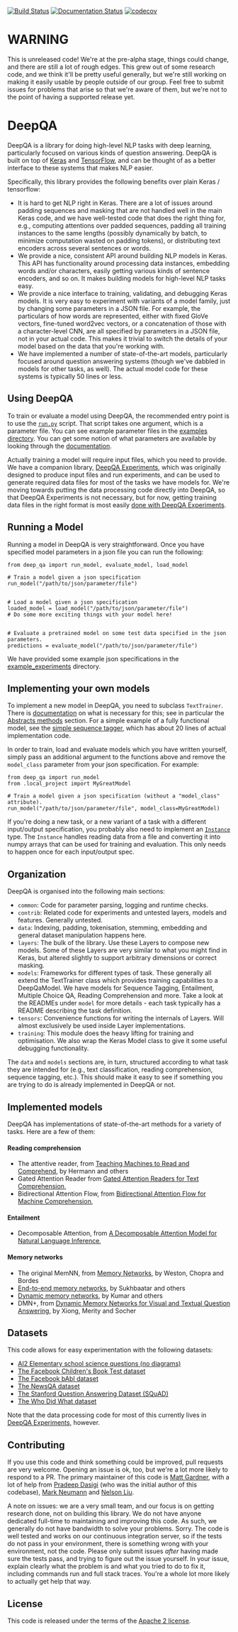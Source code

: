 [![Build Status](https://api.travis-ci.org/allenai/deep_qa.svg?branch=master)](https://travis-ci.org/allenai/deep_qa)
[![Documentation Status](https://readthedocs.org/projects/deep-qa/badge/?version=latest)](http://deep-qa.readthedocs.io/en/latest/?badge=latest)
[![codecov](https://codecov.io/gh/allenai/deep_qa/branch/master/graph/badge.svg)](https://codecov.io/gh/allenai/deep_qa)

# WARNING

This is unreleased code!  We're at the pre-alpha stage, things could change, and there are still
a lot of rough edges.  This grew out of some research code, and we think it'll be pretty useful
generally, but we're still working on making it easily usable by people outside of our group.  Feel
free to submit issues for problems that arise so that we're aware of them, but we're not to the
point of having a supported release yet. 

# DeepQA

DeepQA is a library for doing high-level NLP tasks with deep learning, particularly focused on
various kinds of question answering.  DeepQA is built on top of [Keras](https://keras.io) and
[TensorFlow](https://www.tensorflow.org/), and can be thought of as a better interface to these
systems that makes NLP easier.

Specifically, this library provides the following benefits over plain Keras / tensorflow:

- It is hard to get NLP right in Keras.  There are a lot of issues around padding sequences and
  masking that are not handled well in the main Keras code, and we have well-tested code that does
the right thing for, e.g., computing attentions over padded sequences, padding all training
instances to the same lengths (possibly dynamically by batch, to minimize computation wasted on
padding tokens), or distributing text encoders across several sentences or words.
- We provide a nice, consistent API around building NLP models in Keras.  This API has
  functionality around processing data instances, embedding words and/or characters, easily getting
various kinds of sentence encoders, and so on.  It makes building models for high-level NLP tasks
easy.
- We provide a nice interface to training, validating, and debugging Keras models.  It is very easy
  to experiment with variants of a model family, just by changing some parameters in a JSON file.
For example, the particulars of how words are represented, either with fixed GloVe vectors,
fine-tuned word2vec vectors, or a concatenation of those with a character-level CNN, are all
specified by parameters in a JSON file, not in your actual code.  This makes it trivial to switch
the details of your model based on the data that you're working with.
- We have implemented a number of state-of-the-art models, particularly focused around question
  answering systems (though we've dabbled in models for other tasks, as well).  The actual model
code for these systems is typically 50 lines or less.

## Using DeepQA

To train or evaluate a model using DeepQA, the recommended entry point is to use the
[`run.py`](./scripts/run.py) script.  That script takes one argument, which is a
parameter file.  You can see example parameter files in the [examples
directory](./example_experiments).  You can get some notion of what parameters are available by
looking through the [documentation](http://deep-qa.readthedocs.io).

Actually training a model will require input files, which you need to provide.  We have a companion
library, [DeepQA Experiments](https://github.com/allenai/deep_qa_experiments), which was
originally designed to produce input files and run experiments, and can be used to generate
required data files for most of the tasks we have models for.  We're moving towards putting the
data processing code directly into DeepQA, so that DeepQA Experiments is not necessary, but for
now, getting training data files in the right format is most easily [done with DeepQA
Experiments](https://github.com/allenai/deep_qa/issues/328#issuecomment-298176527).

## Running a Model
Running a model in DeepQA is very straightforward. Once you have specified model parameters in a
json file you can run the following:

```
from deep_qa import run_model, evaluate_model, load_model

# Train a model given a json specification
run_model("/path/to/json/parameter/file")


# Load a model given a json specification
loaded_model = load_model("/path/to/json/parameter/file")
# Do some more exciting things with your model here!


# Evaluate a pretrained model on some test data specified in the json parameters.
predictions = evaluate_model("/path/to/json/parameter/file")
```

We have provided some example json specifications in the [example_experiments](./example_experiments) directory.


## Implementing your own models

To implement a new model in DeepQA, you need to subclass `TextTrainer`.  There is
[documentation](http://deep-qa.readthedocs.io/en/latest/training/text_trainer.html) on what is
necessary for this; see in particular the [Abstracts
methods](http://deep-qa.readthedocs.io/en/latest/training/text_trainer.html#abstract-methods)
section.  For a simple example of a fully functional model, see the [simple sequence
tagger](./deep_qa/models/sequence_tagging/simple_tagger.py), which has about 20 lines of actual
implementation code.

In order to train, load and evaluate models which you have written yourself, simply pass an additional
argument to the functions above and remove the `model_class` parameter from your json specification.
For example:
```
from deep_qa import run_model
from .local_project import MyGreatModel

# Train a model given a json specification (without a "model_class" attribute).
run_model("/path/to/json/parameter/file", model_class=MyGreatModel)
```

If you're doing a new task, or a new variant of a task with a different
input/output specification, you probably also need to implement an
[`Instance`](./deep_qa/data/instances/instance.py) type.  The `Instance` handles reading data from
a file and converting it into numpy arrays that can be used for training and evaluation.  This
only needs to happen once for each input/output spec.



## Organization

DeepQA is organised into the following main sections:

-   `common`: Code for parameter parsing, logging and runtime checks.
-   `contrib`: Related code for experiments and untested layers, models and features. Generally
    untested.
-   `data`: Indexing, padding, tokenisation, stemming, embedding and general dataset manipulation
    happens here.
-   `layers`: The bulk of the library. Use these Layers to compose new models. Some of these Layers
    are very similar to what you might find in Keras, but altered slightly to support arbitrary
dimensions or correct masking.
-   `models`: Frameworks for different types of task. These generally all extend the TextTrainer
    class which provides training capabilities to a DeepQaModel. We have models for Sequence
Tagging, Entailment, Multiple Choice QA, Reading Comprehension and more. Take a look at the READMEs
under `model` for more details - each task typically has a README describing the task definition.
-   `tensors`: Convenience functions for writing the internals of Layers.  Will almost exclusively be
    used inside Layer implementations.
-   `training`: This module does the heavy lifting for training and optimisation. We also wrap the
    Keras Model class to give it some useful debugging functionality.

The `data` and `models` sections are, in turn, structured according to what task they are intended
for (e.g., text classification, reading comprehension, sequence tagging, etc.).  This should make
it easy to see if something you are trying to do is already implemented in DeepQA or not.

## Implemented models

DeepQA has implementations of state-of-the-art methods for a variety of tasks.  Here are a few of
them:

#### Reading comprehension

- The attentive reader, from [Teaching Machines to Read and
  Comprehend](https://www.semanticscholar.org/paper/Teaching-Machines-to-Read-and-Comprehend-Hermann-Kocisk%C3%BD/2cb8497f9214735ffd1bd57db645794459b8ff41),
by Hermann and others
- Gated Attention Reader from [Gated Attention Readers for Text
  Comprehension](https://www.semanticscholar.org/paper/Gated-Attention-Readers-for-Text-Comprehension-Dhingra-Liu/200594f44c5618fa4121be7197c115f78e6e110f),
- Bidirectional Attention Flow, from [Bidirectional Attention Flow for Machine
  Comprehension](https://www.semanticscholar.org/paper/Bidirectional-Attention-Flow-for-Machine-Seo-Kembhavi/007ab5528b3bd310a80d553cccad4b78dc496b02),

#### Entailment

- Decomposable Attention, from [A Decomposable Attention Model for Natural Language
  Inference](https://www.semanticscholar.org/paper/A-Decomposable-Attention-Model-for-Natural-Parikh-T%C3%A4ckstr%C3%B6m/07a9478e87a8304fc3267fa16e83e9f3bbd98b27),

#### Memory networks

- The original MemNN, from [Memory Networks](https://arxiv.org/abs/1410.3916), by Weston, Chopra
  and Bordes
- [End-to-end memory
  networks](https://www.semanticscholar.org/paper/End-To-End-Memory-Networks-Sukhbaatar-Szlam/10ebd5c40277ecba4ed45d3dc12f9f1226720523),
by Sukhbaatar and others
- [Dynamic memory
  networks](https://www.semanticscholar.org/paper/Ask-Me-Anything-Dynamic-Memory-Networks-for-Kumar-Irsoy/04ee77ef1143af8b19f71c63b8c5b077c5387855),
  by Kumar and others
- DMN+, from [Dynamic Memory Networks for Visual and Textual Question
  Answering](https://www.semanticscholar.org/paper/Dynamic-Memory-Networks-for-Visual-and-Textual-Xiong-Merity/b2624c3cb508bf053e620a090332abce904099a1),
by Xiong, Merity and Socher

## Datasets

This code allows for easy experimentation with the following datasets:

- [AI2 Elementary school science questions (no diagrams)](http://allenai.org/data.html)
- [The Facebook Children's Book Test dataset](https://research.facebook.com/research/babi/)
- [The Facebook bAbI dataset](https://research.facebook.com/research/babi/)
- [The NewsQA dataset](https://datasets.maluuba.com/NewsQA)
- [The Stanford Question Answering Dataset (SQuAD)](https://rajpurkar.github.io/SQuAD-explorer/)
- [The Who Did What dataset](https://tticnlp.github.io/who_did_what/)

Note that the data processing code for most of this currently lives in [DeepQA
Experiments](https://github.com/allenai/deep_qa_experiments), however.

## Contributing

If you use this code and think something could be improved, pull requests are very welcome. Opening
an issue is ok, too, but we're a lot more likely to respond to a PR. The primary maintainer of this
code is [Matt Gardner](https://matt-gardner.github.io/), with a lot of help from [Pradeep
Dasigi](http://www.cs.cmu.edu/~pdasigi/) (who was the initial author of this codebase), [Mark
Neumann](http://markneumann.xyz/) and [Nelson Liu](http://nelsonliu.me/).

A note on issues: we are a very small team, and our focus is on getting research done, not on
building this library.  We do not have anyone dedicated full-time to maintaining and improving
this code.  As such, we generally do not have bandwidth to solve your problems.  Sorry.  The code
is well tested and works on our continuous integration server, so if the tests do not pass in your
environment, there is something wrong with your environment, not the code.  Please only submit
issues _after_ having made sure the tests pass, and trying to figure out the issue yourself.  In
your issue, explain clearly what the problem is and what you tried to do to fix it, including
commands run and full stack traces.  You're a whole lot more likely to actually get help that way.

## License

This code is released under the terms of the [Apache 2
license](https://www.apache.org/licenses/LICENSE-2.0).
